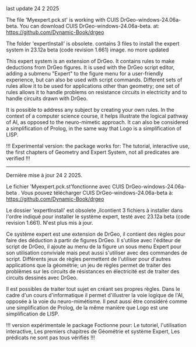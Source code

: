 
last update 24 2 2025

The file 'Myexpert.pck.st' is working with CUIS DrGeo-windows-24.06a-beta.
You can download CUIS DrGeo-windows-24.06a-beta. at: https://github.com/Dynamic-Book/drgeo

The folder 'expertInstall' is obsolete. contains 3 files to install the expert system in 23.12a beta (code revision 1.661)  image.
no more updated

This expert system is an extension of DrGeo. It contains rules to make deductions from DrGeo figures. It is used with the DrGeo script editor, adding a submenu "Expert" to the figure menu for a user-friendly experience, but can also be used with script commands. Different sets of rules allow it to be used for applications other than geometry; one set of rules allows it to handle problems on resistance circuits in electricity and to handle circuits drawn with DrGeo.

It is possible to address any subject by creating your own rules. In the context of a computer science course, it helps illustrate the logical pathway of AI, as opposed to the neuro-mimetic approach. It can also be considered a simplification of Prolog, in the same way that Logo is a simplification of LISP.

!!! Experimental version: the package works for: The tutorial, interactive use, the first chapters of Geometry and Expert System, not all predicates are verified !!!

********************************************************************************************************************************
Dernière mise à jour 24 2 2025.

Le fichier 'Myexpert.pck.st'fonctionne avec CUIS DrGeo-windows-24.06a-beta .
Vous pouvez télécharger CUIS DrGeo-windows-24.06a-beta  à:   https://github.com/Dynamic-Book/drgeo

Le dossier 'expertInstall' est obsolete ,ilcontient 3 fichiers à installer dans l'ordre indiqué pour installer le système expert, testé avec 23.12a beta (code revision 1.661). N'est plus mis à jour.

  
Ce système expert est une extension de DrGeo, il contient des règles pour faire des déduction à partir de figures DrGeo.
Il s'utilise avec l'éditeur de script de DrGeo, il ajoute au menu de la figure un sous menu Expert pour son  utilisation conviviale mais peut aussi s'utiliser avec des commandes de script.
Différents jeux de règles permettent de l'utiliser pour d'autres applications que la géométrie; un jeu de règles permet de traiter des problèmes sur les circuits de résistances en électricité est
de traiter des circuits dessinés avec DrGeo.

Il est possibles de traiter tout sujet en créant ses propres règles.
Dans le cadre d'un cours d'informatique il permet d'illustrer la voie logique de l'AI, opposée à la voie du neuro-mimétisme.
Il peut aussi être  considéré  comme une simplification de Prolog, de la même manière que Logo est une simplification de LISP.


!!! version expérimentale  le package Foctionne pour:
  Le tutoriel,
  l'utilisation interactive,
  Les premiers chapitres de Géométrie et système Expert,
  Les prédicats ne sont pas tous vérifiés !!!
